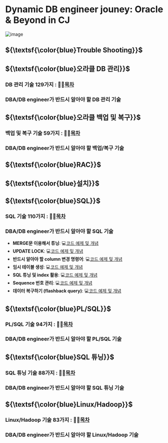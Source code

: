 # Dynamic DB engineer jouney: Oracle & Beyond in CJ 

![image](https://github.com/park-harry/psh_oracle/assets/83077836/2698caa4-5e04-458e-8ee2-f719a2875f23)
## ${\textsf{\color{blue}Trouble Shooting}}$	


## ${\textsf{\color{blue}오라클 DB 관리}}$	
### DB 관리 기술 129가지 : 👨‍💻[목차](https://www.notion.so/d6170d74b8a34274a32e0eecfb704dc7)

### DBA/DB engineer가 반드시 알아야 할 DB 관리 기술 

## ${\textsf{\color{blue}오라클 백업 및 복구}}$	
### 백업 및 복구 기술 59가지 : 👨‍💻[목차](https://www.notion.so/9d59c56ef0eb4f5db3851b826a3c1786)

### DBA/DB engineer가 반드시 알아야 할 백업/복구 기술 

## ${\textsf{\color{blue}RAC}}$	

## ${\textsf{\color{blue}설치}}$	


## ${\textsf{\color{blue}SQL}}$	
### SQL 기술 110가지 : 👨‍💻[목차](https://www.notion.so/SQL-4ca77ee7394040b2b16fa4212cbe985a)

### DBA/DB engineer가 반드시 알아야 할 SQL 기술 
- **MERGE문 이용해서 튜닝**: 💻[코드 예제 및 개념](https://www.notion.so/82-MERGE-a668c8e85a82401f8370312a6b884b8f)
- **UPDATE LOCK**: 💻[코드 예제 및 개념](https://www.notion.so/83-LOCK-15c8c92bf1634d6a8e0f1639898696db)
- **반드시 알아야 할 column 변경 명령어**: 💻[코드 예제 및 개념](https://www.notion.so/93-CREATE-TABLE-f4d1f8466e844e60b7a54327b3612494)
- **임시 테이블 생성**: 💻[코드 예제 및 개념](https://www.notion.so/94-CREATE-TEMPORARY-TABLE-366995f5486344028cea3e32db068ac2)
- **SQL 튜닝 및 index 활용**: 💻[코드 예제 및 개념](https://www.notion.so/97-INDEX-54c21fcd8c704fa19d800e1ee1896045)
- **Sequence 번호 관리**: 💻[코드 예제 및 개념](https://www.notion.so/98-SEQUENCE-85ccbc7ca3714bac869edb2afcdca5b8)
- **데이터 복구하기 (flashback query)**: 💻[코드 예제 및 개념]()

## ${\textsf{\color{blue}PL/SQL}}$	
### PL/SQL 기술 94가지 : 👨‍💻[목차](https://www.notion.so/PL-SQL-cc0d87a31bed4aceab705a8bdecbc242)

### DBA/DB engineer가 반드시 알아야 할 PL/SQL 기술 

## ${\textsf{\color{blue}SQL 튜닝}}$	
### SQL 튜닝 기술 88가지 : 👨‍💻[목차](https://www.notion.so/SQL-533bb3d04bae4cd7abfe27f3b24a91b9)

### DBA/DB engineer가 반드시 알아야 할 SQL 튜닝 기술 

## ${\textsf{\color{blue}Linux/Hadoop}}$	
### Linux/Hadoop  기술 83가지 : 👨‍💻[목차](https://www.notion.so/Linux-Hadoop-4f6bb1189f5c4920ae258080788a088e)

### DBA/DB engineer가 반드시 알아야 할 Linux/Hadoop 기술 





